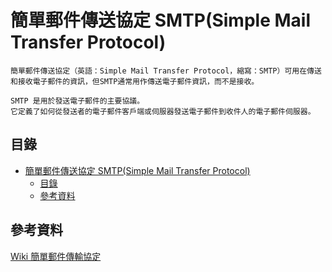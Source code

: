 # 簡單郵件傳送協定 SMTP(Simple Mail Transfer Protocol)

```
簡單郵件傳送協定（英語：Simple Mail Transfer Protocol，縮寫：SMTP）可用在傳送和接收電子郵件的資訊，但SMTP通常用作傳送電子郵件資訊，而不是接收。

SMTP 是用於發送電子郵件的主要協議。
它定義了如何從發送者的電子郵件客戶端或伺服器發送電子郵件到收件人的電子郵件伺服器。
```

## 目錄

- [簡單郵件傳送協定 SMTP(Simple Mail Transfer Protocol)](#簡單郵件傳送協定-smtpsimple-mail-transfer-protocol)
  - [目錄](#目錄)
  - [參考資料](#參考資料)

## 參考資料

[Wiki 簡單郵件傳輸協定](https://zh.wikipedia.org/zh-tw/%E7%AE%80%E5%8D%95%E9%82%AE%E4%BB%B6%E4%BC%A0%E8%BE%93%E5%8D%8F%E8%AE%AE)
